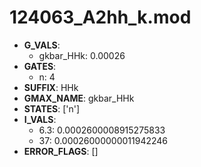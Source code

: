 # 124063_A2hh_k.mod

- **G_VALS**:
  - gkbar_HHk: 0.00026
- **GATES**:
  - n: 4
- **SUFFIX**: HHk
- **GMAX_NAME**: gkbar_HHk
- **STATES**: ['n']
- **I_VALS**:
  - 6.3: 0.0002600008915275833
  - 37: 0.00026000000011942246
- **ERROR_FLAGS**: []
